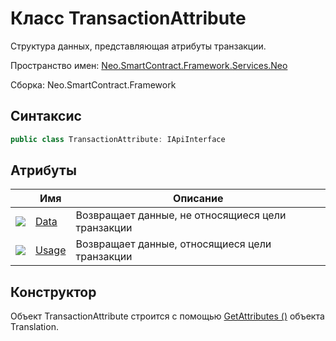 # Класс TransactionAttribute 

Структура данных, представляющая атрибуты транзакции.

Пространство имен: [Neo.SmartContract.Framework.Services.Neo](../neo.md)

Сборка: Neo.SmartContract.Framework

## Синтаксис

```c#
public class TransactionAttribute: IApiInterface
```

## Атрибуты

| | Имя | Описание |
| ---------------------------------------- | -------------------------------------- | ----------------- |
| ![](https://i-msdn.sec.s-msft.com/dynimg/IC74937.jpeg) | [Data](TransactionAttribute/Data.md)   | Возвращает данные, не относящиеся цели транзакции  |
| ![](https://i-msdn.sec.s-msft.com/dynimg/IC74937.jpeg) | [Usage](TransactionAttribute/Usage.md) | Возвращает данные, относящиеся цели транзакции        |

## Конструктор

Объект TransactionAttribute строится с помощью [GetAttributes ()](Transaction/GetAttributes.md) объекта Translation.

